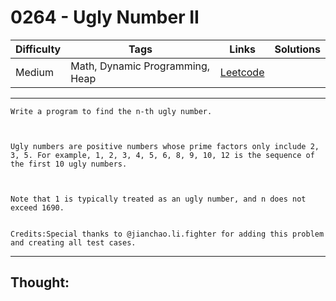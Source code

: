# 0264 - Ugly Number II

Difficulty  | Tags | Links | Solutions
----------- | ---- | ----- | -----
Medium | Math, Dynamic Programming, Heap | [Leetcode](https://leetcode.com/problems/ugly-number-ii/description/) |


-----------

```
Write a program to find the n-th ugly number.



Ugly numbers are positive numbers whose prime factors only include 2, 3, 5. For example, 1, 2, 3, 4, 5, 6, 8, 9, 10, 12 is the sequence of the first 10 ugly numbers.



Note that 1 is typically treated as an ugly number, and n does not exceed 1690.


Credits:Special thanks to @jianchao.li.fighter for adding this problem and creating all test cases.
```

-----------

## Thought:

